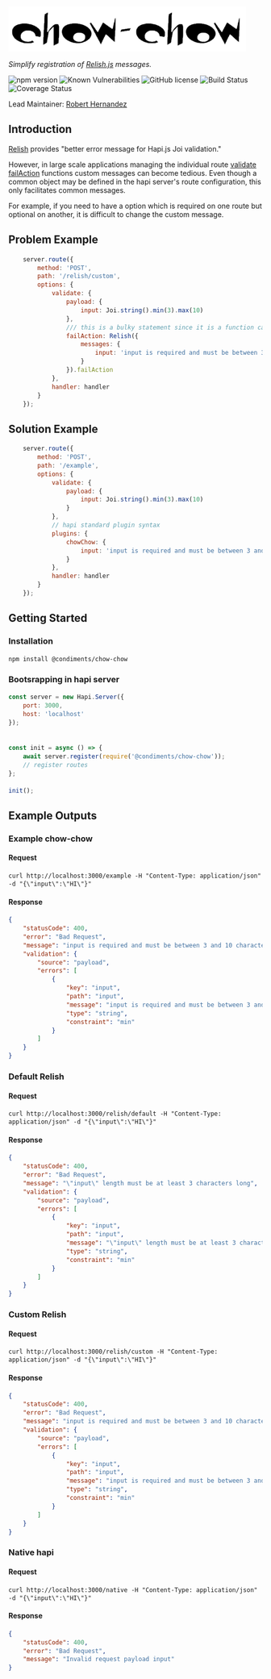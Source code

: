 ![logo]

_Simplify registration of [Relish.js][Relish] messages._

![npm version] ![Known Vulnerabilities] ![GitHub license] ![Build Status] ![Coverage Status]

Lead Maintainer: [Robert Hernandez]

## Introduction

[Relish] provides "better error message for Hapi.js Joi validation." 

However, in large scale applications managing the individual route [validate] [failAction] functions custom messages can become tedious. Even though a common object may be defined in the hapi server's route configuration, this only facilitates common messages. 

For example, if you need to have a option which is required on one route but optional on another, it is difficult to change the custom message.

## Problem Example

```js
    server.route({
        method: 'POST',
        path: '/relish/custom',
        options: {
            validate: {
                payload: {
                    input: Joi.string().min(3).max(10)
                },
                /// this is a bulky statement since it is a function call then a pointer to a function.
                failAction: Relish({
                    messages: {
                        input: 'input is required and must be between 3 and 10 characters in length'
                    }
                }).failAction
            },
            handler: handler
        }
    });
```

## Solution Example

```js
    server.route({
        method: 'POST',
        path: '/example',
        options: {
            validate: {
                payload: {
                    input: Joi.string().min(3).max(10)
                }
            },
            // hapi standard plugin syntax
            plugins: {
                chowChow: {
                    input: 'input is required and must be between 3 and 10 characters in length'
                }
            },
            handler: handler
        }
    });
```

## Getting Started

### Installation

    npm install @condiments/chow-chow

### Bootsrapping in hapi server

```js
const server = new Hapi.Server({
    port: 3000,
    host: 'localhost'
});


const init = async () => {
    await server.register(require('@condiments/chow-chow'));
    // register routes
};

init();
```

## Example Outputs

### Example chow-chow

#### Request
    curl http://localhost:3000/example -H "Content-Type: application/json" -d "{\"input\":\"HI\"}"

#### Response

```json
{
    "statusCode": 400,
    "error": "Bad Request",
    "message": "input is required and must be between 3 and 10 characters in length",
    "validation": {
        "source": "payload",
        "errors": [
            {
                "key": "input",
                "path": "input",
                "message": "input is required and must be between 3 and 10 characters in length",
                "type": "string",
                "constraint": "min"
            }
        ]
    }
}
```

### Default Relish

#### Request
    curl http://localhost:3000/relish/default -H "Content-Type: application/json" -d "{\"input\":\"HI\"}"

#### Response

```json
{
    "statusCode": 400,
    "error": "Bad Request",
    "message": "\"input\" length must be at least 3 characters long",
    "validation": {
        "source": "payload",
        "errors": [
            {
                "key": "input",
                "path": "input",
                "message": "\"input\" length must be at least 3 characters long",
                "type": "string",
                "constraint": "min"
            }
        ]
    }
}
```

### Custom Relish

#### Request
    curl http://localhost:3000/relish/custom -H "Content-Type: application/json" -d "{\"input\":\"HI\"}"

#### Response

```json
{
    "statusCode": 400,
    "error": "Bad Request",
    "message": "input is required and must be between 3 and 10 characters in length",
    "validation": {
        "source": "payload",
        "errors": [
            {
                "key": "input",
                "path": "input",
                "message": "input is required and must be between 3 and 10 characters in length",
                "type": "string",
                "constraint": "min"
            }
        ]
    }
}
```

### Native hapi

#### Request
    curl http://localhost:3000/native -H "Content-Type: application/json" -d "{\"input\":\"HI\"}"

#### Response

```json
{
    "statusCode": 400,
    "error": "Bad Request",
    "message": "Invalid request payload input"
}
```


[Relish]: https://github.com/dialexa/relish
[hapi]: https://hapi.dev/
[joi]: https://github.com/hapijs/joi
[failAction]: https://hapi.dev/api/?v=18.4.0#-routeoptionsvalidatefailaction
[validate]: https://hapi.dev/api/?v=18.4.0#-routeoptionsvalidate
[Robert Hernandez]: https://github.com/gentleman-turk
[logo]:https://github.com/gentleman-turk/chow-chow/raw/master/images/logo.png
[npm version]: https://badge.fury.io/js/%40condiments%2chow-chow.svg "https://badge.fury.io/js/%40condiments%2chow-chow"
[Known Vulnerabilities]: https://snyk.io/test/github/gentleman-turk/chow-chow/badge.svg "https://snyk.io/test/github/gentleman-turk/chow-chow"
[GitHub license]: https://img.shields.io/badge/license-ISC-blue.svg "https://github.com/gentleman-turk/chow-chow/blob/master/LICENSE"
[Build Status]: https://travis-ci.org/gentleman-turk/chow-chow.svg?branch=master "https://travis-ci.org/gentleman-turk/chow-chow"
[Coverage Status]: https://coveralls.io/repos/github/gentleman-turk/chow-chow/badge.svg?branch=master "https://coveralls.io/github/gentleman-turk/chow-chow?branch=master"
